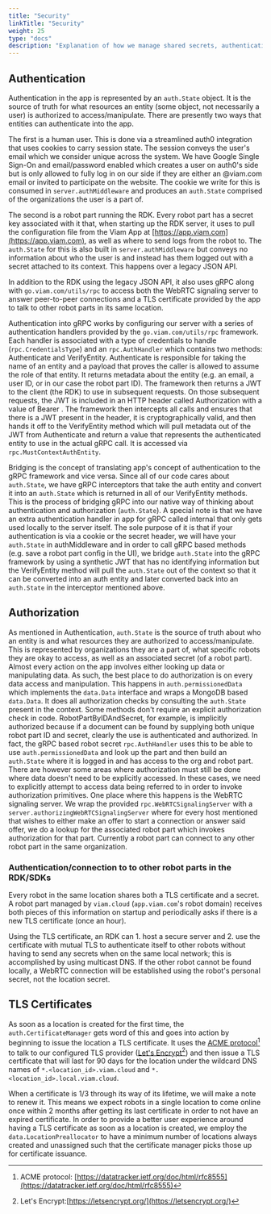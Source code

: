 ```yaml
---
title: "Security"
linkTitle: "Security"
weight: 25
type: "docs"
description: "Explanation of how we manage shared secrets, authentication, and authorization throughout the Viam system."
---
```

## Authentication
Authentication in the app is represented by an `auth.State` object.
It is the source of truth for what resources an entity (some object, not necessarily a user) is authorized to access/manipulate.
There are presently two ways that entities can authenticate into the app.

The first is a human user.
This is done via a streamlined auth0 integration that uses cookies to carry session state.
The session conveys the user's email which we consider unique across the system.
We have Google Single Sign-On and email/password enabled which creates a user on auth0's side but is only allowed to fully log in on our side if they are either an @viam.com email or invited to participate on the website.
The cookie we write for this is consumed in `server.authMiddleware` and produces an `auth.State` comprised of the organizations the user is a part of.

The second is a robot part running the RDK.
Every robot part has a secret key associated with it that, when starting up the RDK server, it uses to pull the configuration file from the Viam App at [https://app.viam.com](https://app.viam.com), as well as where to send logs from the robot to.
The `auth.State` for this is also built in `server.authMiddleware` but conveys no information about who the user is and instead has them logged out with a secret attached to its context.
This happens over a legacy JSON API.

In addition to the RDK using the legacy JSON API, it also uses gRPC along with `go.viam.com/utils/rpc` to access both the WebRTC signaling server to answer peer-to-peer connections and a TLS certificate provided by the app to talk to other robot parts in its same location.

Authentication into gRPC works by configuring our server with a series of authentication handlers provided by the `go.viam.com/utils/rpc` framework.
Each handler is associated with a type of credentials to handle (`rpc.CredentialsType`) and an `rpc.AuthHandler` which contains two methods: Authenticate and VerifyEntity.
Authenticate is responsible for taking the name of an entity and a payload that proves the caller is allowed to assume the role of that entity.
It returns metadata about the entity (e.g. an email, a user ID, or in our case the robot part ID).
The framework then returns a JWT to the client (the RDK) to use in subsequent requests.
On those subsequent requests, the JWT is included in an HTTP header called Authorization with a value of Bearer <token>.
The framework then intercepts all calls and ensures that there is a JWT present in the header, it is cryptographically valid, and then hands it off to the VerifyEntity method which will pull metadata out of the JWT from Authenticate and return a value that represents the authenticated entity to use in the actual gRPC call.
It is accessed via `rpc.MustContextAuthEntity`.

Bridging is the concept of translating app's concept of authentication to the gRPC framework and vice versa.
Since all of our code cares about `auth.State`, we have gRPC interceptors that take the auth entity and convert it into an `auth.State` which is returned in all of our VerifyEntity methods.
This is the process of bridging gRPC into our native way of thinking about authentication and authorization (`auth.State`).
A special note is that we have an extra authentication handler in app for gRPC called internal that only gets used locally to the server itself.
The sole purpose of it is that if your authentication is via a cookie or the secret header, we will have your `auth.State` in authMiddleware and in order to call gRPC based methods (e.g. save a robot part config in the UI), we bridge `auth.State` into the gRPC framework by using a synthetic JWT that has no identifying information but the VerifyEntity method will pull the `auth.State` out of the context so that it can be converted into an auth entity and later converted back into an `auth.State` in the interceptor mentioned above.

## Authorization
As mentioned in Authentication, `auth.State` is the source of truth about who an entity is and what resources they are authorized to access/manipulate.
This is represented by organizations they are a part of, what specific robots they are okay to access, as well as an associated secret (of a robot part).
Almost every action on the app involves either looking up data or manipulating data.
As such, the best place to do authorization is on every data access and manipulation.
This happens in `auth.permissionedData` which implements the `data.Data` interface and wraps a MongoDB based `data.Data`.
It does all authorization checks by consulting the `auth.State` present in the context.
Some methods don't require an explicit authorization check in code.
RobotPartByIDAndSecret, for example, is implicitly authorized because if a document can be found by supplying both unique robot part ID and secret, clearly the use is authenticated and authorized.
In fact, the gRPC based robot secret `rpc.AuthHandler` uses this to be able to use `auth.permissionedData` and look up the part and then build an `auth.State` where it is logged in and has access to the org and robot part.
There are however some areas where authorization must still be done where data doesn't need to be explicitly accessed.
In these cases, we need to explicitly attempt to access data being referred to in order to invoke authorization primitives.
One place where this happens is the WebRTC signaling server.
We wrap the provided `rpc.WebRTCSignalingServer` with a `server.authorizingWebRTCSignalingServer` where for every host mentioned that wishes to either make an offer to start a connection or answer said offer, we do a lookup for the associated robot part which invokes authorization for that part.
Currently a robot part can connect to any other robot part in the same organization.

### Authentication/connection to to other robot parts in the RDK/SDKs

Every robot in the same location shares both a TLS certificate and a secret.
A robot part managed by `viam.cloud` (`app.viam.com`'s robot domain) receives both pieces of this information on startup and periodically asks if there is a new TLS certificate (once an hour).

Using the TLS certificate, an RDK can 1. host a secure server and 2. use the certificate with mutual TLS to authenticate itself to other robots without having to send any secrets when on the same local network; this is accomplished by using multicast DNS.
If the other robot cannot be found locally, a WebRTC connection will be established using the robot's personal secret, not the location secret.

## TLS Certificates

As soon as a location is created for the first time, the `auth.CertificateManager` gets word of this and goes into action by beginning to issue the location a TLS certificate.
It uses the [ACME protocol](https://datatracker.ietf.org/doc/html/rfc8555)[^acme] to talk to our
configured TLS provider ([Let's Encrypt](https://letsencrypt.org/)[^le]) and then issue a TLS certificate that will last for 90 days for the location under the wildcard DNS names of `*.<location_id>.viam.cloud` and `*.<location_id>.local.viam.cloud`.

[^acme]:ACME protocol: [https://datatracker.ietf.org/doc/html/rfc8555](https://datatracker.ietf.org/doc/html/rfc8555)

[^le]:Let's Encrypt:[https://letsencrypt.org/](https://letsencrypt.org/)

When a certificate is 1/3 through its way of its lifetime, we will make a note to renew it.
This means we expect robots in a single location to come online once within 2 months after getting its last certificate in order to not have an expired certificate.
In order to provide a better user experience around having a TLS certificate as soon as a location is created, we employ the `data.LocationPreallocator` to have a minimum number of locations always created and unassigned such that the certificate manager picks those up for certificate issuance.
